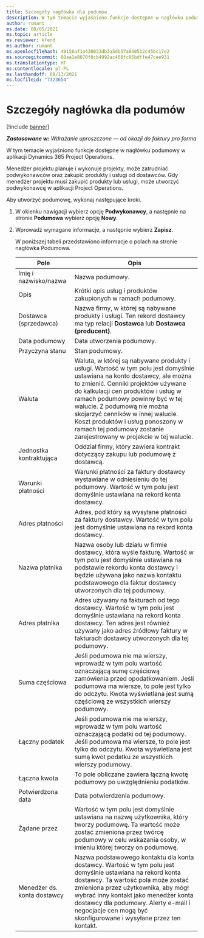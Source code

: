 ```yaml
---
title: Szczegóły nagłówka dla podumów
description: W tym temacie wyjaśniono funkcje dostępne w nagłówku podumowy w aplikacji Project Operations.
author: rumant
ms.date: 08/05/2021
ms.topic: article
ms.reviewer: kfend
ms.author: rumant
ms.openlocfilehash: 49158af1a430033db3a5db57a840512c45bc17e2
ms.sourcegitcommit: 80aa1e8070f0cb4992ac408fc05bdffe47cee931
ms.translationtype: HT
ms.contentlocale: pl-PL
ms.lasthandoff: 08/13/2021
ms.locfileid: "7323654"
---
```

# <a name="header-details-for-subcontracts"></a>Szczegóły nagłówka dla podumów

[!include [banner](../../includes/dataverse-preview.md)]

_**Zastosowane w:** Wdrażanie uproszczone — od okazji do faktury pro forma_

W tym temacie wyjaśniono funkcje dostępne w nagłówku podumowy w aplikacji Dynamics 365 Project Operations.

Menedżer projektu planuje i wykonuje projekty, może zatrudniać podwykonawców oraz zakupić produkty i usługi od dostawców. Gdy menedżer projektu musi zakupić produkty lub usługi, może utworzyć podwykonawcę w aplikacji Project Operations.

Aby utworzyć podumowę, wykonaj następujące kroki.

1. W okienku nawigacji wybierz opcję **Podwykonawcy**, a następnie na stronie **Podumowa** wybierz opcję **Nowy**.
2. Wprowadź wymagane informacje, a następnie wybierz **Zapisz**.

    W poniższej tabeli przedstawiono informacje o polach na stronie nagłówka Podumowa.

    | **Pole** | **Opis** |
    | --- | --- | 
    | Imię i nazwisko/nazwa | Nazwa podumowy. |
    | Opis | Krótki opis usług i produktów zakupionych w ramach podumowy. |
    | Dostawca (sprzedawca) | Nazwa firmy, w której są nabywane produkty i usługi. Ten rekord dostawcy ma typ relacji **Dostawca** lub **Dostawca (producent)**. |
    | Data podumowy | Data utworzenia podumowy. |
    | Przyczyna stanu | Stan podumowy. |
    | Waluta | Waluta, w której są nabywane produkty i usługi. Wartość w tym polu jest domyślnie ustawiana na konto dostawcy, ale można to zmienić. Cenniki projektów używane do kalkulacji cen produktów i usług w ramach podumowy powinny być w tej walucie. Z podumową nie można skojarzyć cenników w innej walucie. Koszt produktów i usług ponoszony w ramach tej podumowy zostanie zarejestrowany w projekcie w tej walucie. |
    | Jednostka kontraktująca | Oddział firmy, który zawiera kontrakt dotyczący zakupu lub podumowę z dostawcą. |
    | Warunki płatności | Warunki płatności za faktury dostawcy wystawiane w odniesieniu do tej podumowy. Wartość w tym polu jest domyślnie ustawiana na rekord konta dostawcy. |
    | Adres płatności | Adres, pod który są wysyłane płatności za faktury dostawcy. Wartość w tym polu jest domyślnie ustawiana na rekord konta dostawcy. |
    | Nazwa płatnika | Nazwa osoby lub działu w firmie dostawcy, która wyśle fakturę. Wartość w tym polu jest domyślnie ustawiana na podstawie rekordu konta dostawcy i będzie używana jako nazwa kontaktu podstawowego dla faktur dostawcy utworzonych dla tej podumowy. |
    | Adres płatnika | Adres używany na fakturach od tego dostawcy. Wartość w tym polu jest domyślnie ustawiana na rekord konta dostawcy. Ten adres jest również używany jako adres źródłowy faktury w fakturach dostawcy utworzonych dla tej podumowy. |
    | Suma częściowa | Jeśli podumowa nie ma wierszy, wprowadź w tym polu wartość oznaczającą sumę częściową zamówienia przed opodatkowaniem. Jeśli podumowa ma wiersze, to pole jest tylko do odczytu. Kwota wyświetlana jest sumą częściową ze wszystkich wierszy podumowy. |
    | Łączny podatek | Jeśli podumowa nie ma wierszy, wprowadź w tym polu wartość oznaczającą podatki od tej podumowy. Jeśli podumowa ma wiersze, to pole jest tylko do odczytu. Kwota wyświetlana jest sumą kwot podatku ze wszystkich wierszy podumowy. |
    | Łączna kwota |  To pole obliczane zawiera łączną kwotę podumowy po uwzględnieniu podatków.  |
    | Potwierdzona data | Data potwierdzenia podumowy.  |
    | Żądane przez | Wartość w tym polu jest domyślnie ustawiana na nazwę użytkownika, który tworzy podumowę. Ta wartość może zostać zmieniona przez twórcę podumowy w celu wskazania osoby, w imieniu której tworzy on podumowę.  |
    | Menedżer ds. konta dostawcy | Nazwa podstawowego kontaktu dla konta dostawcy. Wartość w tym polu jest domyślnie ustawiana na rekord konta dostawcy. Ta wartość pola może zostać zmieniona przez użytkownika, aby mógł wybrać inny kontakt jako menedżer konta dostawcy dla podumowy. Alerty e-mail i negocjacje cen mogą być skonfigurowane i wysyłane przez ten kontakt. |


